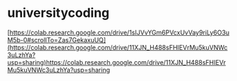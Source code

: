 # universitycoding
[https://colab.research.google.com/drive/1sIJVvYGm6PVcxUvVay9riLy6O3uM5b-0#scrollTo=Zas7GekaxuUQ](https://colab.research.google.com/drive/11XJN_H488sFHIEVrMu5kuVNWc3uLzhYa?usp=sharing)https://colab.research.google.com/drive/11XJN_H488sFHIEVrMu5kuVNWc3uLzhYa?usp=sharing
